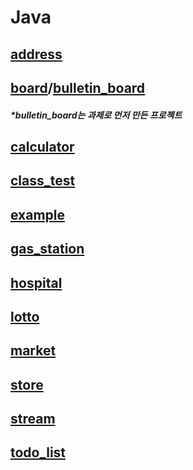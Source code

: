 Java
==========
 
## [address](https://github.com/JinbaeByeon/ktds_21/tree/master/Java/eclipse-workspace/address/src/address_book)

## [board](https://github.com/JinbaeByeon/ktds_21/tree/master/Java/eclipse-workspace/board/src/board)/[bulletin_board](https://github.com/JinbaeByeon/ktds_21/tree/master/Java/eclipse-workspace/bulletin_board/src/bulletin_board)
   
  ##### *bulletin_board는 과제로 먼저 만든 프로젝트

## [calculator](https://github.com/JinbaeByeon/ktds_21/tree/master/Java/eclipse-workspace/calculator/src/calculator)
 
## [class_test](https://github.com/JinbaeByeon/ktds_21/tree/master/Java/eclipse-workspace/class_test/src/class_test)

## [example](https://github.com/JinbaeByeon/ktds_21/tree/master/Java/eclipse-workspace/example/src)

## [gas_station](https://github.com/JinbaeByeon/ktds_21/tree/master/Java/eclipse-workspace/gas_station/src/gas_station)

## [hospital](https://github.com/JinbaeByeon/ktds_21/tree/master/Java/eclipse-workspace/hospital/src/hospital)

## [lotto](https://github.com/JinbaeByeon/ktds_21/tree/master/Java/eclipse-workspace/lotto/src/lotto)
  
## [market](https://github.com/JinbaeByeon/ktds_21/tree/master/Java/eclipse-workspace/market/src/market)
 
## [store](https://github.com/JinbaeByeon/ktds_21/tree/master/Java/eclipse-workspace/store/src/store)

## [stream](https://github.com/JinbaeByeon/ktds_21/tree/master/Java/eclipse-workspace/stream/src/stream)

## [todo_list](https://github.com/JinbaeByeon/ktds_21/tree/master/Java/eclipse-workspace/todo_list/src/todo_list)
